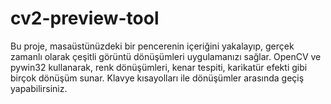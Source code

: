 # cv2-preview-tool
Bu proje, masaüstünüzdeki bir pencerenin içeriğini yakalayıp, gerçek zamanlı olarak çeşitli görüntü dönüşümleri uygulamanızı sağlar. OpenCV ve pywin32 kullanarak, renk dönüşümleri, kenar tespiti, karikatür efekti gibi birçok dönüşüm sunar. Klavye kısayolları ile dönüşümler arasında geçiş yapabilirsiniz.
